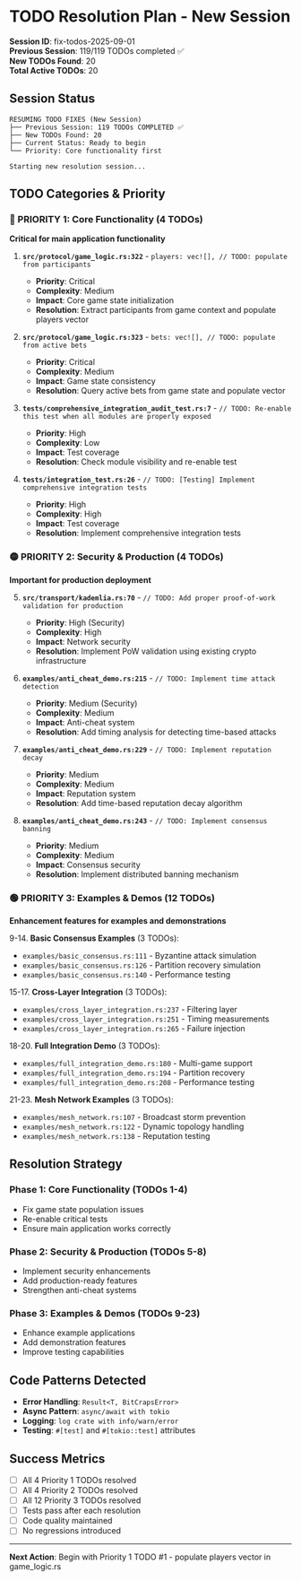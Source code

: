 # TODO Resolution Plan - New Session
**Session ID**: fix-todos-2025-09-01  
**Previous Session**: 119/119 TODOs completed ✅  
**New TODOs Found**: 20  
**Total Active TODOs**: 20

## Session Status
```
RESUMING TODO FIXES (New Session)
├── Previous Session: 119 TODOs COMPLETED ✅
├── New TODOs Found: 20
├── Current Status: Ready to begin
└── Priority: Core functionality first

Starting new resolution session...
```

## TODO Categories & Priority

### 🔴 PRIORITY 1: Core Functionality (4 TODOs)
**Critical for main application functionality**

1. **`src/protocol/game_logic.rs:322`** - `players: vec![], // TODO: populate from participants`
   - **Priority**: Critical
   - **Complexity**: Medium
   - **Impact**: Core game state initialization
   - **Resolution**: Extract participants from game context and populate players vector

2. **`src/protocol/game_logic.rs:323`** - `bets: vec![], // TODO: populate from active bets`
   - **Priority**: Critical  
   - **Complexity**: Medium
   - **Impact**: Game state consistency
   - **Resolution**: Query active bets from game state and populate vector

3. **`tests/comprehensive_integration_audit_test.rs:7`** - `// TODO: Re-enable this test when all modules are properly exposed`
   - **Priority**: High
   - **Complexity**: Low
   - **Impact**: Test coverage
   - **Resolution**: Check module visibility and re-enable test

4. **`tests/integration_test.rs:26`** - `// TODO: [Testing] Implement comprehensive integration tests`
   - **Priority**: High
   - **Complexity**: High
   - **Impact**: Test coverage
   - **Resolution**: Implement comprehensive integration tests

### 🟡 PRIORITY 2: Security & Production (4 TODOs)
**Important for production deployment**

5. **`src/transport/kademlia.rs:70`** - `// TODO: Add proper proof-of-work validation for production`
   - **Priority**: High (Security)
   - **Complexity**: High
   - **Impact**: Network security
   - **Resolution**: Implement PoW validation using existing crypto infrastructure

6. **`examples/anti_cheat_demo.rs:215`** - `// TODO: Implement time attack detection`
   - **Priority**: Medium (Security)
   - **Complexity**: Medium
   - **Impact**: Anti-cheat system
   - **Resolution**: Add timing analysis for detecting time-based attacks

7. **`examples/anti_cheat_demo.rs:229`** - `// TODO: Implement reputation decay`
   - **Priority**: Medium
   - **Complexity**: Medium
   - **Impact**: Reputation system
   - **Resolution**: Add time-based reputation decay algorithm

8. **`examples/anti_cheat_demo.rs:243`** - `// TODO: Implement consensus banning`
   - **Priority**: Medium
   - **Complexity**: Medium
   - **Impact**: Consensus security
   - **Resolution**: Implement distributed banning mechanism

### 🟢 PRIORITY 3: Examples & Demos (12 TODOs)
**Enhancement features for examples and demonstrations**

9-14. **Basic Consensus Examples** (3 TODOs):
   - `examples/basic_consensus.rs:111` - Byzantine attack simulation
   - `examples/basic_consensus.rs:126` - Partition recovery simulation  
   - `examples/basic_consensus.rs:140` - Performance testing

15-17. **Cross-Layer Integration** (3 TODOs):
   - `examples/cross_layer_integration.rs:237` - Filtering layer
   - `examples/cross_layer_integration.rs:251` - Timing measurements
   - `examples/cross_layer_integration.rs:265` - Failure injection

18-20. **Full Integration Demo** (3 TODOs):
   - `examples/full_integration_demo.rs:180` - Multi-game support
   - `examples/full_integration_demo.rs:194` - Partition recovery
   - `examples/full_integration_demo.rs:208` - Performance testing

21-23. **Mesh Network Examples** (3 TODOs):
   - `examples/mesh_network.rs:107` - Broadcast storm prevention
   - `examples/mesh_network.rs:122` - Dynamic topology handling
   - `examples/mesh_network.rs:138` - Reputation testing

## Resolution Strategy

### Phase 1: Core Functionality (TODOs 1-4)
- Fix game state population issues
- Re-enable critical tests
- Ensure main application works correctly

### Phase 2: Security & Production (TODOs 5-8)  
- Implement security enhancements
- Add production-ready features
- Strengthen anti-cheat systems

### Phase 3: Examples & Demos (TODOs 9-23)
- Enhance example applications
- Add demonstration features
- Improve testing capabilities

## Code Patterns Detected
- **Error Handling**: `Result<T, BitCrapsError>`
- **Async Pattern**: `async/await with tokio`
- **Logging**: `log crate with info/warn/error`
- **Testing**: `#[test]` and `#[tokio::test]` attributes

## Success Metrics
- [ ] All 4 Priority 1 TODOs resolved
- [ ] All 4 Priority 2 TODOs resolved  
- [ ] All 12 Priority 3 TODOs resolved
- [ ] Tests pass after each resolution
- [ ] Code quality maintained
- [ ] No regressions introduced

---
**Next Action**: Begin with Priority 1 TODO #1 - populate players vector in game_logic.rs